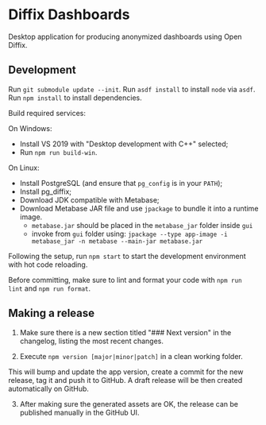 # Diffix Dashboards

Desktop application for producing anonymized dashboards using Open Diffix.

## Development

Run `git submodule update --init`.
Run `asdf install` to install `node` via `asdf`.
Run `npm install` to install dependencies.

Build required services:

On Windows:

- Install VS 2019 with "Desktop development with C++" selected;
- Run `npm run build-win`.

On Linux:

- Install PostgreSQL (and ensure that `pg_config` is in your `PATH`);
- Install pg_diffix;
- Download JDK compatible with Metabase;
- Download Metabase JAR file and use `jpackage` to bundle it into a runtime image.
  - `metabase.jar` should be placed in the `metabase_jar` folder inside `gui`
  - invoke from `gui` folder using: `jpackage --type app-image -i metabase_jar -n metabase --main-jar metabase.jar`

Following the setup, run `npm start` to start the development environment with hot code reloading.

Before committing, make sure to lint and format your code with `npm run lint` and `npm run format`.

## Making a release

1. Make sure there is a new section titled "### Next version" in the changelog, listing the most recent changes.

2. Execute `npm version [major|minor|patch]` in a clean working folder.

This will bump and update the app version, create a commit for the new release, tag it and push it to GitHub.
A draft release will be then created automatically on GitHub.

3. After making sure the generated assets are OK, the release can be published manually in the GitHub UI.
